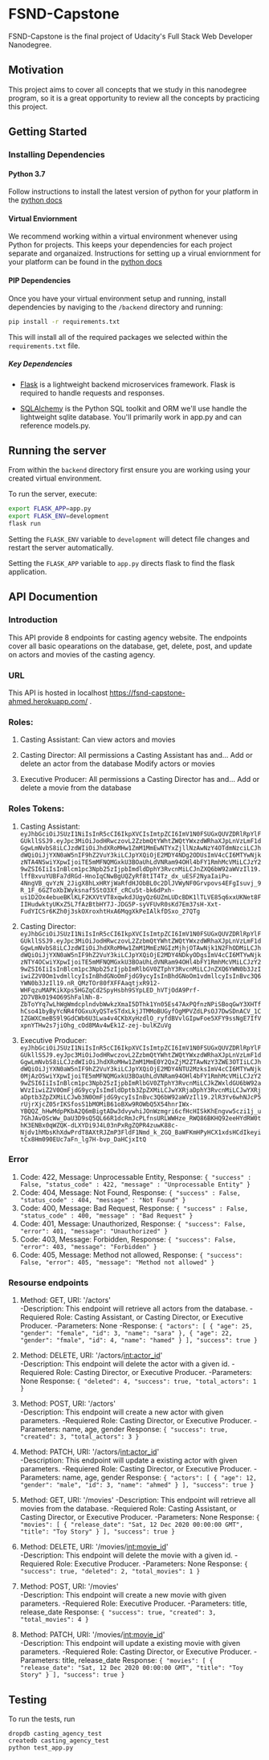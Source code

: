 # FSND-Capstone
FSND-Capstone is the final project of Udacity's Full Stack Web Developer Nanodegree.

## Motivation
This project aims to cover all concepts that we study in this nanodegree program, so it is a great opportunity to review all the concepts by practicing this project.


## Getting Started

### Installing Dependencies

#### Python 3.7

Follow instructions to install the latest version of python for your platform in the [python docs](https://docs.python.org/3/using/unix.html#getting-and-installing-the-latest-version-of-python)

#### Virtual Enviornment

We recommend working within a virtual environment whenever using Python for projects. This keeps your dependencies for each project separate and organaized. Instructions for setting up a virual enviornment for your platform can be found in the [python docs](https://packaging.python.org/guides/installing-using-pip-and-virtual-environments/)

#### PIP Dependencies

Once you have your virtual environment setup and running, install dependencies by naviging to the `/backend` directory and running:

```bash
pip install -r requirements.txt
```

This will install all of the required packages we selected within the `requirements.txt` file.

##### Key Dependencies

- [Flask](http://flask.pocoo.org/)  is a lightweight backend microservices framework. Flask is required to handle requests and responses.

- [SQLAlchemy](https://www.sqlalchemy.org/) is the Python SQL toolkit and ORM we'll use handle the lightweight sqlite database. You'll primarily work in app.py and can reference models.py. 


## Running the server

From within the `backend` directory first ensure you are working using your created virtual environment.

To run the server, execute:

```bash
export FLASK_APP=app.py
export FLASK_ENV=development
flask run
```

Setting the `FLASK_ENV` variable to `development` will detect file changes and restart the server automatically.

Setting the `FLASK_APP` variable to `app.py` directs flask to find the flask application. 


## API Documention

### Introduction

This API provide 8 endpoints for casting agency website. The endpoints cover all basic opearations on the database, get, delete, post, and update on actors and movies of the casting agency. 

### URL

This API is hosted in localhost https://fsnd-capstone-ahmed.herokuapp.com/ .

### Roles:
1. Casting Assistant:
Can view actors and movies

2. Casting Director:
All permissions a Casting Assistant has and…
Add or delete an actor from the database
Modify actors or movies

3. Executive Producer:
All permissions a Casting Director has and…
Add or delete a movie from the database

### Roles Tokens:
1. Casting Assistant: ```eyJhbGciOiJSUzI1NiIsInR5cCI6IkpXVCIsImtpZCI6ImV1N0FSUGxQUVZDRlRpYlFGUkllSSJ9.eyJpc3MiOiJodHRwczovL2ZzbmQtYWhtZWQtYWxzdWRhaXJpLnVzLmF1dGgwLmNvbS8iLCJzdWIiOiJhdXRoMHw1ZmM1MmEwNTYxZjllNzAwNzY4OTdmNzciLCJhdWQiOiJjYXN0aW5nIF9hZ2VuY3kiLCJpYXQiOjE2MDY4NDg2ODUsImV4cCI6MTYwNjkzNTA4NSwiYXpwIjoiTE5mMFNQMGxkU3BOaUhLdVNRam94OHl4bFY1RmhMcVMiLCJzY29wZSI6IiIsInBlcm1pc3Npb25zIjpbImdldDphY3RvcnMiLCJnZXQ6bW92aWVzIl19.lffBxvuYUBFa7dRGd-HnoIqCNwBgUQZyRf8tIT4Tz_dx_uESF2NyaIaiPu-4NngVB_qvYzN_2JigX8hLxHRYjWaRfdHJObBL0c2DlJVWyNF0Grvpovs4EFgIsuvj_9R_1F_6GZToXbIWyksnaf5StO3Xf_cRCu5t-bk6dPxh-us1D2Ox4ebueBKlKLF2KXVtVT8xqwkdJUgyQz6UZmLUDcBDK1lTLVE85q6xxUKNet8FIIHudwktyUKxZ5L7fAzBtbHY7J-JDG5P-syVFUvR0sKd7Em37sH-Xxt-FudYICSr6KZh0j3skOXroxhtHxA6MqgXkPeIAlkfDSxo_27QTg```

2. Casting Director:
```eyJhbGciOiJSUzI1NiIsInR5cCI6IkpXVCIsImtpZCI6ImV1N0FSUGxQUVZDRlRpYlFGUkllSSJ9.eyJpc3MiOiJodHRwczovL2ZzbmQtYWhtZWQtYWxzdWRhaXJpLnVzLmF1dGgwLmNvbS8iLCJzdWIiOiJhdXRoMHw1ZmM1MmEzNGIzMjhjOTAwNjk1N2FhODMiLCJhdWQiOiJjYXN0aW5nIF9hZ2VuY3kiLCJpYXQiOjE2MDY4NDkyODgsImV4cCI6MTYwNjkzNTY4OCwiYXpwIjoiTE5mMFNQMGxkU3BOaUhLdVNRam94OHl4bFY1RmhMcVMiLCJzY29wZSI6IiIsInBlcm1pc3Npb25zIjpbImRlbGV0ZTphY3RvcnMiLCJnZXQ6YWN0b3JzIiwiZ2V0Om1vdmllcyIsInBhdGNoOmFjdG9ycyIsInBhdGNoOm1vdmllcyIsInBvc3Q6YWN0b3JzIl19.nR_QMzTOr80fXFFAaqtjxR912-WHFqzuMAPKikXps5HGZqCd2SpyHsbh9SYpLED_hVTjOdA9Prf-2D7VBk0194O69ShFalNh-8-ZbToYYq7wLhWgWmdcplndvbWwkzXmaI5DThk1Yn05Es47AxPQfnzNPiSBoqGwY3XHTfhCso41byByYcNR4fOGxuXyQSTeSTdxLkjJTMMoBUGyfOgMPVZdLPsOJ7DwSDnACV_1CIZGWXCmeBS9l9GdCWb6U3Lwa4v4CKbXyHzdlO_ryfdBVvlGIpwFoe5XFY9ssNgE7IfVxpnYTHw2s7jiOhg_cOd8MAv4wEk1Z-zej-bulKZuVg```

3. Executive Producer:
```eyJhbGciOiJSUzI1NiIsInR5cCI6IkpXVCIsImtpZCI6ImV1N0FSUGxQUVZDRlRpYlFGUkllSSJ9.eyJpc3MiOiJodHRwczovL2ZzbmQtYWhtZWQtYWxzdWRhaXJpLnVzLmF1dGgwLmNvbS8iLCJzdWIiOiJhdXRoMHw1ZmM1MmE0Y2QxZjM2ZTAwNzY3ZWE3OTIiLCJhdWQiOiJjYXN0aW5nIF9hZ2VuY3kiLCJpYXQiOjE2MDY4NTU2MzksImV4cCI6MTYwNjk0MjAzOSwiYXpwIjoiTE5mMFNQMGxkU3BOaUhLdVNRam94OHl4bFY1RmhMcVMiLCJzY29wZSI6IiIsInBlcm1pc3Npb25zIjpbImRlbGV0ZTphY3RvcnMiLCJkZWxldGU6bW92aWVzIiwiZ2V0OmFjdG9ycyIsImdldDptb3ZpZXMiLCJwYXRjaDphY3RvcnMiLCJwYXRjaDptb3ZpZXMiLCJwb3N0OmFjdG9ycyIsInBvc3Q6bW92aWVzIl19.2lR3Yv6whNJcP5rUjrXjcZ05rIKSfosS1bMOMiB61oBXw9ROWbQ5X54hnrIWx-YBQQZ_hHwMdpPKbA2Q6mBigtADw3dvywhiJOnWzmgri6cfHcHISkKhEngvw5czi1j_u7GhJAvOScWw_DaU3D9sQ5QL66R1dcRmJcPLfnsURLWWHze_RWQ86BKHQ92eeHYdRW0thK3ENBx0qWZQK-dLXYDi9J4L03nPxRgZQPR4zuwK88c-Njdv1hMbsKhXdwPrdT8AXtRJZmP3FldF1Nmd_k_ZGQ_BaWFKmHPyHCX1xdsHCdIkeyitCx8Hm090EUc7aFn_lg7H-bvp_DaHCjxItQ```
### Error

1. Code: 422, Message: Unprocessable Entity,
Response: ```{
      "success" : False,
      "status_code" : 422,
      "message" : "Unprocessable Entity"
    }```
2. Code: 404, Message: Not Found,
Response: ```{
      "success" : False,
      "status_code" : 404,
      "message" : "Not Found"
    }```
3. Code: 400, Message: Bad Request,
Response: ```{
      "success" : False,
      "status_code" : 400,
      "message" : "Bad Request"
    }  ```
4. Code: 401, Message: Unauthorized,
Response: ```{
        "success": False,
        "error": 401,
        "message": "Unauthorized"
    }  ``` 
5. Code: 403, Message: Forbidden,
Response: ```{
        "success": False,
        "error": 403,
        "message": "Forbidden"
    }  ```      
6. Code: 405, Message: Method not allowed,
Response: ```{
        "success": False,
        "error": 405,
        "message": "Method not allowed"
    }  ```   

### Resourse endpoints    

1. Method: GET, URI: '/actors'  
-Description: This endpoint will retrieve all actors from the database.
-Requiered Role: Casting Assistant, or Casting Director, or Executive Producer. 
-Parameters: None
-Response: ```{
    "actors": [
        {
            "age": 25,
            "gender": "female",
            "id": 3,
            "name": "sara"
        },
        {
            "age": 22,
            "gender": "fmale",
            "id": 4,
            "name": "hamed"
        }
    ],
    "success": true
}```

2. Method: DELETE, URI: '/actors/<int:actor_id>'  
-Description: This endpoint will delete the actor with a given id.
-Requiered Role: Casting Director, or Executive Producer. 
-Parameters: None
Response: ```{
    "deleted": 4,
    "success": true,
    "total_actors": 1
}```

3. Method: POST, URI: '/actors'  
-Description: This endpoint will create a new actor with given parameters.
-Requiered Role: Casting Director, or Executive Producer. 
-Parameters: name, age, gender
Response: ```{
    "success": true,
    "created": 3,
    "total_actors": 3
}```

4. Method: PATCH, URI: '/actors/<int:actor_id>'  
-Description: This endpoint will update a existing actor with  given parameters.
-Requiered Role: Casting Director, or Executive Producer. 
-Parameters: name, age, gender
Response: ```{
    "actors": [
        {
            "age": 12,
            "gender": "male",
            "id": 3,
            "name": "ahmed"
        }
    ],
    "success": true
}```

5. Method: GET, URI: '/movies' 
-Description: This endpoint will retrieve all movies from the database.
-Requiered Role: Casting Assistant, or Casting Director, or Executive Producer. 
-Parameters: None
Response: ```{
    "movies": [
        {
            "release_date": "Sat, 12 Dec 2020 00:00:00 GMT",
            "title": "Toy Story"
        }
    ],
    "success": true
}```

6. Method: DELETE, URI: '/movies/<int:movie_id>'  
-Description: This endpoint will delete the movie with a given id.
-Requiered Role: Executive Producer. 
-Parameters: None
Response: ```{
    "success": true,
    "deleted": 2,
    "total_movies": 1
}```

7. Method: POST, URI: '/movies'  
-Description: This endpoint will create a new movie with given parameters.
-Requiered Role: Executive Producer. 
-Parameters: title, release_date
Response: ```{
    "success": true,
    "created": 3,
    "total_movies": 4
}```

8. Method: PATCH, URI: '/movies/<int:movie_id>'  
-Description: This endpoint will update a existing movie with  given parameters.
-Requiered Role: Casting Director, or Executive Producer. 
-Parameters: title, release_date
Response: ```{
    "movies": [
        {
            "release_date": "Sat, 12 Dec 2020 00:00:00 GMT",
            "title": "Toy Story"
        }
    ],
    "success": true
}```

## Testing
To run the tests, run
```
dropdb casting_agency_test
createdb casting_agency_test
python test_app.py
```
